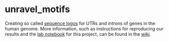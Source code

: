 # unravel_motifs
Creating so called [sequence logos][1] for UTRs and introns of genes in the human genome.
More information, such as instructions for reproducing our results and the [lab notebook][3] for this project, can be found in the [wiki][2].

[1]: https://en.wikipedia.org/wiki/Sequence_logo
[2]: https://github.com/jolo2486/unravel_motifs/wiki
[3]: https://github.com/jolo2486/unravel_motifs/wiki/Lab-notebook
